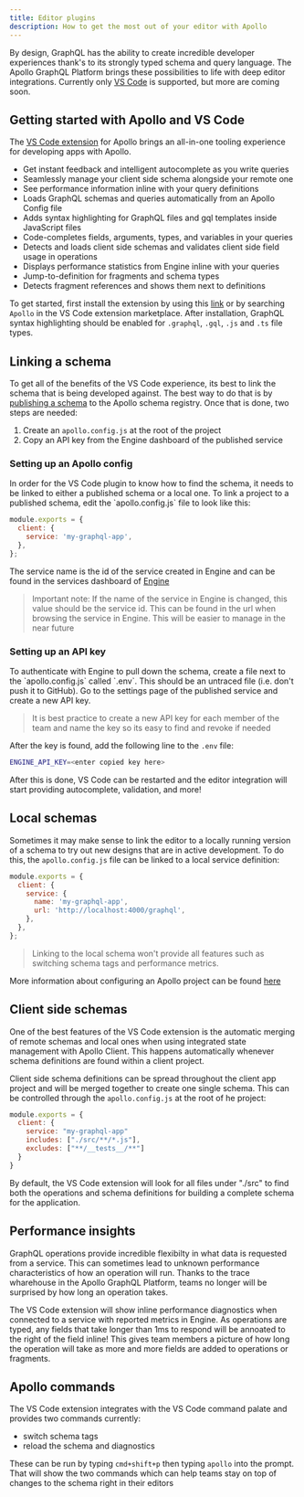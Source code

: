 ```yaml
---
title: Editor plugins
description: How to get the most out of your editor with Apollo
---
```


By design, GraphQL has the ability to create incredible developer experiences thank's to its strongly typed schema and query language. The Apollo GraphQL Platform brings these possibilities to life with deep editor integrations. Currently only [VS Code](https://code.visualstudio.com/) is supported, but more are coming soon.

<h2 id="vscode">Getting started with Apollo and VS Code</h2>

The [VS Code extension](https://marketplace.visualstudio.com/items?itemName=apollographql.vscode-apollo) for Apollo brings an all-in-one tooling experience for developing apps with Apollo.

* Get instant feedback and intelligent autocomplete as you write queries
* Seamlessly manage your client side schema alongside your remote one
* See performance information inline with your query definitions
* Loads GraphQL schemas and queries automatically from an Apollo Config file
* Adds syntax highlighting for GraphQL files and gql templates inside JavaScript files
* Code-completes fields, arguments, types, and variables in your queries
* Detects and loads client side schemas and validates client side field usage in operations
* Displays performance statistics from Engine inline with your queries
* Jump-to-definition for fragments and schema types
* Detects fragment references and shows them next to definitions

To get started, first install the extension by using this [link](https://marketplace.visualstudio.com/items?itemName=apollographql.vscode-apollo) or by searching `Apollo` in the VS Code extension marketplace. After installation, GraphQL syntax highlighting should be enabled for `.graphql`, `.gql`, `.js` and `.ts` file types.

<h2 id="linking-a-schema">Linking a schema</h2>

To get all of the benefits of the VS Code experience, its best to link the schema that is being developed against. The best way to do that is by [publishing a schema](./schema-registry.html#publish) to the Apollo schema registry. Once that is done, two steps are needed:

1. Create an `apollo.config.js` at the root of the project
2. Copy an API key from the Engine dashboard of the published service

<h3 id="apollo-config">Setting up an Apollo config</h3>
In order for the VS Code plugin to know how to find the schema, it needs to be linked to either a published schema or a local one. To link a project to a published schema, edit the `apollo.config.js` file to look like this:

```js
module.exports = {
  client: {
    service: 'my-graphql-app',
  },
};
```

The service name is the id of the service created in Engine and can be found in the services dashboard of [Engine](https://engine.apollographql.com)

> Important note: If the name of the service in Engine is changed, this value should be the service id. This can be found in the url when browsing the service in Engine. This will be easier to manage in the near future

<h3 id="api-key">Setting up an API key</h3>
To authenticate with Engine to pull down the schema, create a file next to the `apollo.config.js` called `.env`. This should be an untraced file (i.e. don't push it to GitHub). Go to the settings page of the published service and create a new API key.

> It is best practice to create a new API key for each member of the team and name the key so its easy to find and revoke if needed

After the key is found, add the following line to the `.env` file:

```bash
ENGINE_API_KEY=<enter copied key here>
```

After this is done, VS Code can be restarted and the editor integration will start providing autocomplete, validation, and more!

<h2 id="local-schemas">Local schemas</h2>

Sometimes it may make sense to link the editor to a locally running version of a schema to try out new designs that are in active development. To do this, the `apollo.config.js` file can be linked to a local service definition:

```js
module.exports = {
  client: {
    service: {
      name: 'my-graphql-app',
      url: 'http://localhost:4000/graphql',
    },
  },
};
```

> Linking to the local schema won't provide all features such as switching schema tags and performance metrics.

More information about configuring an Apollo project can be found [here](../platform/apollo-config.html)

<h2 id="client-side-schemas">Client side schemas</h2>

One of the best features of the VS Code extension is the automatic merging of remote schemas and local ones when using integrated state management with Apollo Client. This happens automatically whenever schema definitions are found within a client project.

Client side schema definitions can be spread throughout the client app project and will be merged together to create one single schema. This can be controlled through the `apollo.config.js` at the root of he project:

```js
module.exports = {
  client: {
    service: "my-graphql-app"
    includes: ["./src/**/*.js"],
    excludes: ["**/__tests__/**"]
  }
}
```

By default, the VS Code extension will look for all files under "./src" to find both the operations and schema definitions for building a complete schema for the application.

<h2 id="performance-insights">Performance insights</h2>

GraphQL operations provide incredible flexibilty in what data is requested from a service. This can sometimes lead to unknown performance characteristics of how an operation will run. Thanks to the trace wharehouse in the Apollo GraphQL Platform, teams no longer will be surprised by how long an operation takes.

The VS Code extension will show inline performance diagnostics when connected to a service with reported metrics in Engine. As operations are typed, any fields that take longer than 1ms to respond will be annoated to the right of the field inline! This gives team members a picture of how long the operation will take as more and more fields are added to operations or fragments.

<h2 id="commands">Apollo commands</h2>
The VS Code extension integrates with the VS Code command palate and provides two commands currently:

* switch schema tags
* reload the schema and diagnostics

These can be run by typing `cmd+shift+p` then typing `apollo` into the prompt. That will show the two commands which can help teams stay on top of changes to the schema right in their editors
